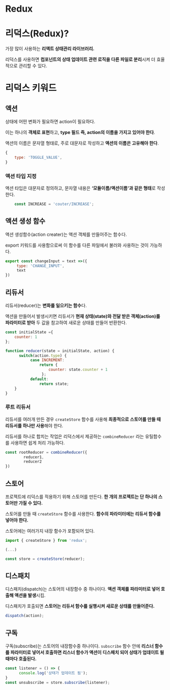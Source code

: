 # Redux

# 리덕스(Redux)?

가장 많이 사용하는 **리액트 상태관리 라이브러리.**

리덕스를 사용하면 **컴포넌트의 상태 업데이트 관련 로직을 다른 파일로 분리**시켜 더 효율적으로 관리할 수 있다.

# 리덕스 키워드

## 액션

상태에 어떤 변화가 필요하면 action이 필요하다.

이는 하나의 **객체로 표현**하고, **type 필드 즉, action의 이름을 가지고 있어야 한다**.

액션의 이름은 문자열 형태로, 주로 대문자로 작성하고 **액션의 이름은 고유해야 한다**.

```jsx
{
    type: 'TOGGLE_VALUE',
}
```

### 액션 타입 지정

액션 타입은 대문자로 정의하고, 문자열 내용은 **‘모듈이름/액션이름'과 같은 형태**로 작성한다.

```jsx
	const INCREASE = 'couter/INCREASE';
```

## 액션 생성 함수

액션 생성함수(action creater)는 액션 객체를 만들어주는 함수다.

export 키워드를 사용함으로써 이 함수를 다른 파일에서 불러와 사용하는 것이 가능하다.

```jsx
export const changeInput = text =>({
     type: 'CHANGE_INPUT',
     text
})
```

## 리듀서

리듀서(reducer)는 **변화를 일으키는 함수**다.

액션을 만들어서 발생시키면 리듀서가 **현재 상태(state)와 전달 받은 객체(action)를 파라미터로 받아** 두 값을 참고하여 새로운 상태를 만들어 반환한다.

```jsx
const initialState ={
    counter: 1
};

function reducer(state = initialState, action) {
      switch(action.type) {
           case INCREMENT:
               return {
                   counter: state.counter + 1
                };
           default:
               return state;
    }
}
```

### 루트 리듀서

리듀서를 여러개 만든 경우 `createStore` 함수를 사용해 **최종적으로 스토어를 만들 때 리듀서를 하나만 사용**해야 한다.

리듀서를 하나로 합치는 작업은 리덕스에서 제공하는 `combineReducer` 라는 유틸함수를 사용하면 쉽게 처리 가능하다.

```jsx
const rootReducer = combineReducer({
        reducer1,
        reducer2
})
```

## 스토어

프로젝트에 리덕스를 적용하기 위해 스토어를 만든다. **한 개의 프로젝트는 단 하나의 스토어만 가질 수 있다.**

스토어를 만들 때 `createStore` 함수를 사용한다. **함수의 파라미터에는 리듀서 함수를 넣어야 한다.**

스토어에는 여러가지 내장 함수가 포함되어 있다.

```jsx
import { createStore } from 'redux';

(...)

const store = createStore(reducer);
```

## 디스패치

디스패치(dispatch)는 스토어의 내장함수 중 하나이다. **액션 객체를 파라미터로 넣어 호출해 액션을 발생**시킴.

디스패치가 호출되면 **스토어는 리듀서 함수를 실행시켜 새로운 상태를 만들어준다.**

```jsx
dispatch(action);
```

## 구독

구독(subscribe)는 스토어의 내장함수중 하나이다. `subscribe` 함수 안에 **리스너 함수를 파라미터로 넣어서 호출하면 리스너 함수가 액션이 디스패치 되어 상태가 업데이트 될 때마다 호출된다.**

```jsx
const listener = () => {
      console.log('상태가 업데이트 됨');
}
const unsubscribe = store.subscribe(listener);
```